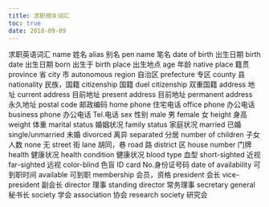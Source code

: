```yaml
---
title: 求职相关词汇
toc: true
date: 2018-09-09
---
```



求职英语词汇
name 姓名
alias 别名
pen name 笔名
date of birth 出生日期
birth date 出生日期
born 出生于
birth place 出生地点
age 年龄
native place 籍贯
province 省
city 市
autonomous region 自治区
prefecture 专区
county 县
nationality 民族，国籍
citizenship 国籍
duel citizenship 双重国籍
address 地址
current address 目前地址
present address 目前地址
permanent address 永久地址
postal code 邮政编码
home phone 住宅电话
office phone 办公电话
business phone 办公电话
Tel.电话
sex 性别
male 男
female 女
height 身高
weight 体重
 marital status 婚姻状况
family status 家庭状况
married 已婚
single/unmarried 未婚
divorced 离异
separated 分居
number of children 子女人数
none 无
street 街
lane 胡同，巷
road 路
district 区
house number 门牌
health 健康状况
health condition 健康状况
blood type 血型
short-sighted 近视
far-sighted 远视
color-blind 色盲
ID card No.身份证号码
date of availability 可到职时间
available 可到职
membership 会员，资格
president 会长
vice-president 副会长
director 理事
standing director 常务理事
secretary general 秘书长
society 学会
association 协会
research society 研究会
 
